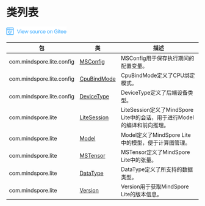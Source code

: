 # 类列表

[![查看源文件](./_static/logo_source.png)](https://gitee.com/mindspore/docs/blob/r1.2/docs/api_java/source_zh_cn/class_list.md)

| 包                        | 类                                                           | 描述                                                         |
| ------------------------- | ------------------------------------------------------------ | ------------------------------------------------------------ |
| com.mindspore.lite.config | [MSConfig](https://www.mindspore.cn/doc/api_java/zh-CN/r1.2/msconfig.html) | MSConfig用于保存执行期间的配置变量。                         |
| com.mindspore.lite.config | [CpuBindMode](https://gitee.com/mindspore/mindspore/blob/r1.2/mindspore/lite/java/java/common/src/main/java/com/mindspore/lite/config/CpuBindMode.java) | CpuBindMode定义了CPU绑定模式。                               |
| com.mindspore.lite.config | [DeviceType](https://gitee.com/mindspore/mindspore/blob/r1.2/mindspore/lite/java/java/common/src/main/java/com/mindspore/lite/config/DeviceType.java) | DeviceType定义了后端设备类型。                               |
| com.mindspore.lite        | [LiteSession](https://www.mindspore.cn/doc/api_java/zh-CN/r1.2/lite_session.html) | LiteSession定义了MindSpore Lite中的会话，用于进行Model的编译和前向推理。 |
| com.mindspore.lite        | [Model](https://www.mindspore.cn/doc/api_java/zh-CN/r1.2/model.html) | Model定义了MindSpore Lite中的模型，便于计算图管理。          |
| com.mindspore.lite        | [MSTensor](https://www.mindspore.cn/doc/api_java/zh-CN/r1.2/mstensor.html) | MSTensor定义了MindSpore Lite中的张量。                       |
| com.mindspore.lite        | [DataType](https://gitee.com/mindspore/mindspore/blob/r1.2/mindspore/lite/java/java/common/src/main/java/com/mindspore/lite/DataType.java) | DataType定义了所支持的数据类型。                             |
| com.mindspore.lite        | [Version](https://gitee.com/mindspore/mindspore/blob/r1.2/mindspore/lite/java/java/common/src/main/java/com/mindspore/lite/Version.java) | Version用于获取MindSpore Lite的版本信息。                    |
